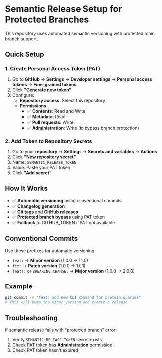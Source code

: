 # Semantic Release Setup for Protected Branches

This repository uses automated semantic versioning with protected main branch support.

## Quick Setup

### 1. Create Personal Access Token (PAT)

1. Go to **GitHub** → **Settings** → **Developer settings** → **Personal access tokens** → **Fine-grained tokens**
2. Click **"Generate new token"**
3. Configure:
   - **Repository access**: Select this repository
   - **Permissions**:
     - ✅ **Contents**: Read and Write
     - ✅ **Metadata**: Read
     - ✅ **Pull requests**: Write
     - ✅ **Administration**: Write (to bypass branch protection)

### 2. Add Token to Repository Secrets

1. Go to your **repository** → **Settings** → **Secrets and variables** → **Actions**
2. Click **"New repository secret"**
3. Name: `SEMANTIC_RELEASE_TOKEN`
4. Value: Paste your PAT token
5. Click **"Add secret"**

## How It Works

- ✅ **Automatic versioning** using conventional commits
- ✅ **Changelog generation**
- ✅ **Git tags** and **GitHub releases**
- ✅ **Protected branch bypass** using PAT token
- ✅ **Fallback** to GITHUB_TOKEN if PAT not available

## Conventional Commits

Use these prefixes for automatic versioning:

- `feat:` → **Minor version** (1.0.0 → 1.1.0)
- `fix:` → **Patch version** (1.0.0 → 1.0.1)
- `feat!:` or `BREAKING CHANGE:` → **Major version** (1.0.0 → 2.0.0)

## Example

```bash
git commit -m "feat: add new CLI command for protein queries"
# This will bump the minor version and create a release
```

## Troubleshooting

If semantic release fails with "protected branch" error:

1. Verify `SEMANTIC_RELEASE_TOKEN` secret exists
2. Check PAT token has **Administration** permission
3. Check PAT token hasn't expired
